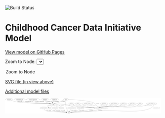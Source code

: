 <link rel='stylesheet' href="assets/style.css">
<link rel='stylesheet' href="https://unpkg.com/leaflet@1.5.1/dist/leaflet.css" integrity="sha512-xwE/Az9zrjBIphAcBb3F6JVqxf46+CDLwfLMHloNu6KEQCAWi6HcDUbeOfBIptF7tcCzusKFjFw2yuvEpDL9wQ==" crossorigin="">
<script type="text/javascript" src="https://code.jquery.com/jquery-3.2.1.min.js"></script>
<script type="text/javascript"  src="https://unpkg.com/leaflet@1.5.1/dist/leaflet.js"></script>
<script type="text/javascript" src="assets/actions.js"></script>

![Build Status](https://github.com/CBIIT/ccdi-model/actions/workflows/model-test-and-deploy.yml/badge.svg)

# Childhood Cancer Data Initiative Model

[View model on GitHub Pages](https://cbiit.github.io/ccdi-model/)



Zoom to Node: <select id="node_select">
  <option value="">Zoom to Node</option>
</select>
<div id="model"></div>

<p>
<a href="./model-desc/ccdi-model.svg">SVG file (in view above)</a>
<p>
<a href="./model-desc">Additional model files</a>
<div id='graph' style='display:off;'>
<svg width="3127pt" height="305pt"
 viewBox="0.00 0.00 3127.04 305.00" xmlns="http://www.w3.org/2000/svg" xmlns:xlink="http://www.w3.org/1999/xlink">
<g id="graph0" class="graph" transform="scale(1 1) rotate(0) translate(4 301)">
<title>Perl</title>
<polygon fill="#ffffff" stroke="transparent" points="-4,4 -4,-301 3123.0433,-301 3123.0433,4 -4,4"/>
<!-- study_funding -->
<g id="node1" class="node">
<title>study_funding</title>
<ellipse fill="none" stroke="#000000" cx="770.0433" cy="-105" rx="77.1866" ry="18"/>
<text text-anchor="middle" x="770.0433" y="-101.3" font-family="Times,serif" font-size="14.00" fill="#000000">study_funding</text>
</g>
<!-- study -->
<g id="node11" class="node">
<title>study</title>
<ellipse fill="none" stroke="#000000" cx="1275.0433" cy="-18" rx="36.2938" ry="18"/>
<text text-anchor="middle" x="1275.0433" y="-14.3" font-family="Times,serif" font-size="14.00" fill="#000000">study</text>
</g>
<!-- study_funding&#45;&gt;study -->
<g id="edge7" class="edge">
<title>study_funding&#45;&gt;study</title>
<path fill="none" stroke="#000000" d="M776.4118,-86.9832C781.4816,-75.4874 789.7842,-61.4018 802.0433,-54 837.9424,-32.3245 1116.1343,-22.3515 1228.3464,-19.1803"/>
<polygon fill="#000000" stroke="#000000" points="1228.7744,-22.6699 1238.6737,-18.8945 1228.5807,-15.6726 1228.7744,-22.6699"/>
<text text-anchor="middle" x="864.0433" y="-57.8" font-family="Times,serif" font-size="14.00" fill="#000000">of_study_funding</text>
</g>
<!-- cytogenomic_file -->
<g id="node2" class="node">
<title>cytogenomic_file</title>
<ellipse fill="none" stroke="#000000" cx="987.0433" cy="-279" rx="89.8845" ry="18"/>
<text text-anchor="middle" x="987.0433" y="-275.3" font-family="Times,serif" font-size="14.00" fill="#000000">cytogenomic_file</text>
</g>
<!-- sample -->
<g id="node6" class="node">
<title>sample</title>
<ellipse fill="none" stroke="#000000" cx="947.0433" cy="-192" rx="44.393" ry="18"/>
<text text-anchor="middle" x="947.0433" y="-188.3" font-family="Times,serif" font-size="14.00" fill="#000000">sample</text>
</g>
<!-- cytogenomic_file&#45;&gt;sample -->
<g id="edge3" class="edge">
<title>cytogenomic_file&#45;&gt;sample</title>
<path fill="none" stroke="#000000" d="M966.1156,-261.3204C961.0357,-255.9593 956.1721,-249.6986 953.0433,-243 949.775,-236.0028 948.0315,-227.9015 947.1552,-220.2445"/>
<polygon fill="#000000" stroke="#000000" points="950.643,-219.9476 946.4359,-210.2239 943.6609,-220.4489 950.643,-219.9476"/>
<text text-anchor="middle" x="1024.5433" y="-231.8" font-family="Times,serif" font-size="14.00" fill="#000000">of_cytogenomic_file</text>
</g>
<!-- participant -->
<g id="node3" class="node">
<title>participant</title>
<ellipse fill="none" stroke="#000000" cx="1848.0433" cy="-105" rx="62.2891" ry="18"/>
<text text-anchor="middle" x="1848.0433" y="-101.3" font-family="Times,serif" font-size="14.00" fill="#000000">participant</text>
</g>
<!-- participant&#45;&gt;study -->
<g id="edge9" class="edge">
<title>participant&#45;&gt;study</title>
<path fill="none" stroke="#000000" d="M1798.406,-94.0477C1746.2367,-82.8229 1661.6787,-65.4382 1588.0433,-54 1493.774,-39.3567 1382.6734,-27.9564 1321.4311,-22.1771"/>
<polygon fill="#000000" stroke="#000000" points="1321.5983,-18.6776 1311.3157,-21.231 1320.9463,-25.6471 1321.5983,-18.6776"/>
<text text-anchor="middle" x="1724.5433" y="-57.8" font-family="Times,serif" font-size="14.00" fill="#000000">of_participant</text>
</g>
<!-- therapeutic_procedure -->
<g id="node4" class="node">
<title>therapeutic_procedure</title>
<ellipse fill="none" stroke="#000000" cx="1647.0433" cy="-192" rx="117.7793" ry="18"/>
<text text-anchor="middle" x="1647.0433" y="-188.3" font-family="Times,serif" font-size="14.00" fill="#000000">therapeutic_procedure</text>
</g>
<!-- therapeutic_procedure&#45;&gt;participant -->
<g id="edge10" class="edge">
<title>therapeutic_procedure&#45;&gt;participant</title>
<path fill="none" stroke="#000000" d="M1642.1806,-173.9552C1640.4288,-163.1757 1640.4576,-149.8943 1648.0433,-141 1664.5085,-121.6942 1725.6119,-112.7179 1775.993,-108.5583"/>
<polygon fill="#000000" stroke="#000000" points="1776.5351,-112.0269 1786.235,-107.7654 1775.9947,-105.0478 1776.5351,-112.0269"/>
<text text-anchor="middle" x="1741.0433" y="-144.8" font-family="Times,serif" font-size="14.00" fill="#000000">of_therapeutic_procedure</text>
</g>
<!-- study_arm -->
<g id="node5" class="node">
<title>study_arm</title>
<ellipse fill="none" stroke="#000000" cx="999.0433" cy="-105" rx="59.5901" ry="18"/>
<text text-anchor="middle" x="999.0433" y="-101.3" font-family="Times,serif" font-size="14.00" fill="#000000">study_arm</text>
</g>
<!-- study_arm&#45;&gt;study -->
<g id="edge30" class="edge">
<title>study_arm&#45;&gt;study</title>
<path fill="none" stroke="#000000" d="M1000.3532,-86.9882C1002.1568,-75.7971 1006.3545,-62.0549 1016.0433,-54 1032.0852,-40.6632 1158.6195,-27.9186 1228.7035,-21.7917"/>
<polygon fill="#000000" stroke="#000000" points="1229.3656,-25.2476 1239.0279,-20.9012 1228.7641,-18.2735 1229.3656,-25.2476"/>
<text text-anchor="middle" x="1064.5433" y="-57.8" font-family="Times,serif" font-size="14.00" fill="#000000">of_study_arm</text>
</g>
<!-- sample&#45;&gt;participant -->
<g id="edge25" class="edge">
<title>sample&#45;&gt;participant</title>
<path fill="none" stroke="#000000" d="M991.1391,-190.628C1073.7056,-187.5566 1248.3168,-178.5424 1304.0433,-156 1314.017,-151.9654 1313.0054,-144.8723 1323.0433,-141 1377.9053,-119.8356 1528.3782,-127.0229 1587.0433,-123 1651.2967,-118.5939 1724.4454,-113.5465 1776.9224,-109.9199"/>
<polygon fill="#000000" stroke="#000000" points="1777.3986,-113.3955 1787.1334,-109.2142 1776.9158,-106.4121 1777.3986,-113.3955"/>
<text text-anchor="middle" x="1359.5433" y="-144.8" font-family="Times,serif" font-size="14.00" fill="#000000">of_sample</text>
</g>
<!-- pdx -->
<g id="node9" class="node">
<title>pdx</title>
<ellipse fill="none" stroke="#000000" cx="893.0433" cy="-105" rx="27.8951" ry="18"/>
<text text-anchor="middle" x="893.0433" y="-101.3" font-family="Times,serif" font-size="14.00" fill="#000000">pdx</text>
</g>
<!-- sample&#45;&gt;pdx -->
<g id="edge23" class="edge">
<title>sample&#45;&gt;pdx</title>
<path fill="none" stroke="#000000" d="M909.5056,-182.4884C886.0236,-175.6935 858.9579,-166.0147 852.0433,-156 844.2814,-144.7582 852.8578,-132.8247 864.136,-123.3298"/>
<polygon fill="#000000" stroke="#000000" points="866.3716,-126.0268 872.2081,-117.1845 862.1314,-120.4571 866.3716,-126.0268"/>
<text text-anchor="middle" x="888.5433" y="-144.8" font-family="Times,serif" font-size="14.00" fill="#000000">of_sample</text>
</g>
<!-- cell_line -->
<g id="node20" class="node">
<title>cell_line</title>
<ellipse fill="none" stroke="#000000" cx="1126.0433" cy="-105" rx="49.2915" ry="18"/>
<text text-anchor="middle" x="1126.0433" y="-101.3" font-family="Times,serif" font-size="14.00" fill="#000000">cell_line</text>
</g>
<!-- sample&#45;&gt;cell_line -->
<g id="edge24" class="edge">
<title>sample&#45;&gt;cell_line</title>
<path fill="none" stroke="#000000" d="M988.9441,-186.1784C1028.0877,-180.0344 1082.9748,-169.39 1100.0433,-156 1107.6561,-150.0277 1113.239,-141.2217 1117.2349,-132.6011"/>
<polygon fill="#000000" stroke="#000000" points="1120.5705,-133.6897 1121.0956,-123.1078 1114.0862,-131.0526 1120.5705,-133.6897"/>
<text text-anchor="middle" x="1148.5433" y="-144.8" font-family="Times,serif" font-size="14.00" fill="#000000">of_sample</text>
</g>
<!-- pathology_file -->
<g id="node7" class="node">
<title>pathology_file</title>
<ellipse fill="none" stroke="#000000" cx="76.0433" cy="-279" rx="76.0865" ry="18"/>
<text text-anchor="middle" x="76.0433" y="-275.3" font-family="Times,serif" font-size="14.00" fill="#000000">pathology_file</text>
</g>
<!-- pathology_file&#45;&gt;sample -->
<g id="edge15" class="edge">
<title>pathology_file&#45;&gt;sample</title>
<path fill="none" stroke="#000000" d="M111.8794,-263.124C140.7404,-251.1453 182.6817,-235.5321 221.0433,-228 349.5312,-202.7721 746.7703,-194.7889 892.6181,-192.67"/>
<polygon fill="#000000" stroke="#000000" points="892.7282,-196.1689 902.6775,-192.5274 892.6289,-189.1696 892.7282,-196.1689"/>
<text text-anchor="middle" x="282.0433" y="-231.8" font-family="Times,serif" font-size="14.00" fill="#000000">of_pathology_file</text>
</g>
<!-- methylation_array_file -->
<g id="node8" class="node">
<title>methylation_array_file</title>
<ellipse fill="none" stroke="#000000" cx="286.0433" cy="-279" rx="115.8798" ry="18"/>
<text text-anchor="middle" x="286.0433" y="-275.3" font-family="Times,serif" font-size="14.00" fill="#000000">methylation_array_file</text>
</g>
<!-- methylation_array_file&#45;&gt;sample -->
<g id="edge13" class="edge">
<title>methylation_array_file&#45;&gt;sample</title>
<path fill="none" stroke="#000000" d="M312.0547,-261.2583C330.6699,-249.5695 356.8031,-235.1483 382.0433,-228 476.9212,-201.1297 770.1694,-194.2649 892.5371,-192.5526"/>
<polygon fill="#000000" stroke="#000000" points="892.8396,-196.049 902.792,-192.4157 892.7461,-189.0496 892.8396,-196.049"/>
<text text-anchor="middle" x="473.5433" y="-231.8" font-family="Times,serif" font-size="14.00" fill="#000000">of_methylation_array_file</text>
</g>
<!-- pdx&#45;&gt;sample -->
<g id="edge26" class="edge">
<title>pdx&#45;&gt;sample</title>
<path fill="none" stroke="#000000" d="M908.5507,-120.2444C914.2156,-126.347 920.3726,-133.6639 925.0433,-141 929.6313,-148.2064 933.6786,-156.5329 937.01,-164.3412"/>
<polygon fill="#000000" stroke="#000000" points="933.85,-165.8638 940.8336,-173.8313 940.3428,-163.2478 933.85,-165.8638"/>
<text text-anchor="middle" x="958.0433" y="-144.8" font-family="Times,serif" font-size="14.00" fill="#000000">of_pdx</text>
</g>
<!-- pdx&#45;&gt;study -->
<g id="edge27" class="edge">
<title>pdx&#45;&gt;study</title>
<path fill="none" stroke="#000000" d="M906.8877,-89.2318C918.2773,-77.3967 935.512,-61.9228 954.0433,-54 1002.3056,-33.3662 1151.6247,-23.6594 1228.4028,-19.9321"/>
<polygon fill="#000000" stroke="#000000" points="1228.9128,-23.4121 1238.7371,-19.4454 1228.5834,-16.4198 1228.9128,-23.4121"/>
<text text-anchor="middle" x="978.0433" y="-57.8" font-family="Times,serif" font-size="14.00" fill="#000000">of_pdx</text>
</g>
<!-- molecular_test -->
<g id="node10" class="node">
<title>molecular_test</title>
<ellipse fill="none" stroke="#000000" cx="1984.0433" cy="-192" rx="79.8859" ry="18"/>
<text text-anchor="middle" x="1984.0433" y="-188.3" font-family="Times,serif" font-size="14.00" fill="#000000">molecular_test</text>
</g>
<!-- molecular_test&#45;&gt;participant -->
<g id="edge29" class="edge">
<title>molecular_test&#45;&gt;participant</title>
<path fill="none" stroke="#000000" d="M1957.4982,-175.019C1936.1122,-161.3382 1905.8801,-141.9985 1882.6058,-127.1098"/>
<polygon fill="#000000" stroke="#000000" points="1884.3693,-124.0831 1874.0593,-121.6426 1880.5971,-129.9798 1884.3693,-124.0831"/>
<text text-anchor="middle" x="1988.0433" y="-144.8" font-family="Times,serif" font-size="14.00" fill="#000000">of_molecular_test</text>
</g>
<!-- family_relationship -->
<g id="node12" class="node">
<title>family_relationship</title>
<ellipse fill="none" stroke="#000000" cx="2182.0433" cy="-192" rx="100.1823" ry="18"/>
<text text-anchor="middle" x="2182.0433" y="-188.3" font-family="Times,serif" font-size="14.00" fill="#000000">family_relationship</text>
</g>
<!-- family_relationship&#45;&gt;participant -->
<g id="edge21" class="edge">
<title>family_relationship&#45;&gt;participant</title>
<path fill="none" stroke="#000000" d="M2147.0212,-175.0161C2122.1841,-163.6748 2087.7633,-149.3575 2056.0433,-141 1996.6577,-125.3533 1979.3565,-134.5659 1919.0433,-123 1914.0204,-122.0368 1908.8234,-120.932 1903.6309,-119.7538"/>
<polygon fill="#000000" stroke="#000000" points="1904.2339,-116.3001 1893.6979,-117.4156 1902.6299,-123.1139 1904.2339,-116.3001"/>
<text text-anchor="middle" x="2177.5433" y="-144.8" font-family="Times,serif" font-size="14.00" fill="#000000">of_family_relationship</text>
</g>
<!-- synonym -->
<g id="node13" class="node">
<title>synonym</title>
<ellipse fill="none" stroke="#000000" cx="1218.0433" cy="-279" rx="51.9908" ry="18"/>
<text text-anchor="middle" x="1218.0433" y="-275.3" font-family="Times,serif" font-size="14.00" fill="#000000">synonym</text>
</g>
<!-- synonym&#45;&gt;participant -->
<g id="edge17" class="edge">
<title>synonym&#45;&gt;participant</title>
<path fill="none" stroke="#000000" d="M1270.0408,-276.8411C1390.6277,-271.1534 1685.7728,-253.1232 1774.0433,-210 1794.3742,-200.0676 1792.9493,-188.8255 1810.0433,-174 1820.116,-165.264 1826.5411,-167.0225 1834.0433,-156 1838.6412,-149.2445 1841.7342,-141.0221 1843.813,-133.1693"/>
<polygon fill="#000000" stroke="#000000" points="1847.2729,-133.7316 1846.0028,-123.2132 1840.4363,-132.2279 1847.2729,-133.7316"/>
<text text-anchor="middle" x="1852.5433" y="-188.3" font-family="Times,serif" font-size="14.00" fill="#000000">of_synonym</text>
</g>
<!-- synonym&#45;&gt;sample -->
<g id="edge16" class="edge">
<title>synonym&#45;&gt;sample</title>
<path fill="none" stroke="#000000" d="M1178.6301,-266.9832C1160.1274,-260.7621 1138.0213,-252.4816 1119.0433,-243 1108.1259,-237.5456 1107.248,-232.8365 1096.0433,-228 1065.0071,-214.6034 1028.0866,-205.638 998.7622,-200.0047"/>
<polygon fill="#000000" stroke="#000000" points="999.1985,-196.5261 988.7287,-198.1492 997.9255,-203.4094 999.1985,-196.5261"/>
<text text-anchor="middle" x="1161.5433" y="-231.8" font-family="Times,serif" font-size="14.00" fill="#000000">of_synonym</text>
</g>
<!-- synonym&#45;&gt;study -->
<g id="edge18" class="edge">
<title>synonym&#45;&gt;study</title>
<path fill="none" stroke="#000000" d="M1215.2146,-260.9262C1211.603,-234.3589 1206.7512,-183.3307 1215.0433,-141 1222.0902,-105.0256 1242.4371,-67.736 1257.4927,-43.7837"/>
<polygon fill="#000000" stroke="#000000" points="1260.4926,-45.5897 1262.9651,-35.2873 1254.6077,-41.7992 1260.4926,-45.5897"/>
<text text-anchor="middle" x="1257.5433" y="-144.8" font-family="Times,serif" font-size="14.00" fill="#000000">of_synonym</text>
</g>
<!-- radiology_file -->
<g id="node14" class="node">
<title>radiology_file</title>
<ellipse fill="none" stroke="#000000" cx="2374.0433" cy="-192" rx="73.387" ry="18"/>
<text text-anchor="middle" x="2374.0433" y="-188.3" font-family="Times,serif" font-size="14.00" fill="#000000">radiology_file</text>
</g>
<!-- radiology_file&#45;&gt;participant -->
<g id="edge31" class="edge">
<title>radiology_file&#45;&gt;participant</title>
<path fill="none" stroke="#000000" d="M2344.9119,-175.2081C2322.7065,-163.3265 2290.9524,-148.2645 2261.0433,-141 2113.1332,-105.075 2069.5345,-145.8117 1919.0433,-123 1913.6213,-122.1781 1908.0112,-121.1224 1902.4303,-119.9348"/>
<polygon fill="#000000" stroke="#000000" points="1902.9892,-116.4728 1892.463,-117.677 1901.4427,-123.2998 1902.9892,-116.4728"/>
<text text-anchor="middle" x="2361.0433" y="-144.8" font-family="Times,serif" font-size="14.00" fill="#000000">of_radiology_file</text>
</g>
<!-- medical_history -->
<g id="node15" class="node">
<title>medical_history</title>
<ellipse fill="none" stroke="#000000" cx="2551.0433" cy="-192" rx="85.2851" ry="18"/>
<text text-anchor="middle" x="2551.0433" y="-188.3" font-family="Times,serif" font-size="14.00" fill="#000000">medical_history</text>
</g>
<!-- medical_history&#45;&gt;participant -->
<g id="edge19" class="edge">
<title>medical_history&#45;&gt;participant</title>
<path fill="none" stroke="#000000" d="M2518.6075,-175.3278C2493.5145,-163.3408 2457.5149,-148.0904 2424.0433,-141 2314.1875,-117.7291 2030.2071,-138.8876 1919.0433,-123 1913.6145,-122.2241 1907.9999,-121.1988 1902.4162,-120.0302"/>
<polygon fill="#000000" stroke="#000000" points="1902.9692,-116.5674 1892.4457,-117.7948 1901.4377,-123.3978 1902.9692,-116.5674"/>
<text text-anchor="middle" x="2538.0433" y="-144.8" font-family="Times,serif" font-size="14.00" fill="#000000">of_medical_history</text>
</g>
<!-- study_personnel -->
<g id="node16" class="node">
<title>study_personnel</title>
<ellipse fill="none" stroke="#000000" cx="1333.0433" cy="-105" rx="87.1846" ry="18"/>
<text text-anchor="middle" x="1333.0433" y="-101.3" font-family="Times,serif" font-size="14.00" fill="#000000">study_personnel</text>
</g>
<!-- study_personnel&#45;&gt;study -->
<g id="edge1" class="edge">
<title>study_personnel&#45;&gt;study</title>
<path fill="none" stroke="#000000" d="M1321.0256,-86.9735C1312.6967,-74.4802 1301.4823,-57.6585 1292.2135,-43.7554"/>
<polygon fill="#000000" stroke="#000000" points="1294.9127,-41.4944 1286.4535,-35.1154 1289.0884,-45.3774 1294.9127,-41.4944"/>
<text text-anchor="middle" x="1376.5433" y="-57.8" font-family="Times,serif" font-size="14.00" fill="#000000">of_study_personnel</text>
</g>
<!-- exposure -->
<g id="node17" class="node">
<title>exposure</title>
<ellipse fill="none" stroke="#000000" cx="2707.0433" cy="-192" rx="53.0913" ry="18"/>
<text text-anchor="middle" x="2707.0433" y="-188.3" font-family="Times,serif" font-size="14.00" fill="#000000">exposure</text>
</g>
<!-- exposure&#45;&gt;participant -->
<g id="edge28" class="edge">
<title>exposure&#45;&gt;participant</title>
<path fill="none" stroke="#000000" d="M2683.5947,-175.7252C2664.6927,-163.6107 2636.9227,-148.0082 2610.0433,-141 2461.4046,-102.246 2071.2081,-144.0038 1919.0433,-123 1913.5321,-122.2393 1907.831,-121.2129 1902.1658,-120.0338"/>
<polygon fill="#000000" stroke="#000000" points="1902.5792,-116.5398 1892.0561,-117.7709 1901.0502,-123.3707 1902.5792,-116.5398"/>
<text text-anchor="middle" x="2689.5433" y="-144.8" font-family="Times,serif" font-size="14.00" fill="#000000">of_exposure</text>
</g>
<!-- follow_up -->
<g id="node18" class="node">
<title>follow_up</title>
<ellipse fill="none" stroke="#000000" cx="1329.0433" cy="-192" rx="55.4913" ry="18"/>
<text text-anchor="middle" x="1329.0433" y="-188.3" font-family="Times,serif" font-size="14.00" fill="#000000">follow_up</text>
</g>
<!-- follow_up&#45;&gt;participant -->
<g id="edge14" class="edge">
<title>follow_up&#45;&gt;participant</title>
<path fill="none" stroke="#000000" d="M1361.247,-177.3584C1373.6754,-171.2765 1387.8165,-163.8159 1400.0433,-156 1409.1082,-150.2053 1409.036,-144.9507 1419.0433,-141 1435.4032,-134.5413 1659.711,-118.1127 1777.2684,-109.8709"/>
<polygon fill="#000000" stroke="#000000" points="1777.5361,-113.3609 1787.2675,-109.1716 1777.0476,-106.3779 1777.5361,-113.3609"/>
<text text-anchor="middle" x="1464.0433" y="-144.8" font-family="Times,serif" font-size="14.00" fill="#000000">of_follow_up</text>
</g>
<!-- study_admin -->
<g id="node19" class="node">
<title>study_admin</title>
<ellipse fill="none" stroke="#000000" cx="1508.0433" cy="-105" rx="70.3881" ry="18"/>
<text text-anchor="middle" x="1508.0433" y="-101.3" font-family="Times,serif" font-size="14.00" fill="#000000">study_admin</text>
</g>
<!-- study_admin&#45;&gt;study -->
<g id="edge8" class="edge">
<title>study_admin&#45;&gt;study</title>
<path fill="none" stroke="#000000" d="M1492.5184,-87.2464C1481.7155,-76.015 1466.3665,-62.1296 1450.0433,-54 1409.4838,-33.7999 1358.2305,-24.9311 1321.6944,-21.0392"/>
<polygon fill="#000000" stroke="#000000" points="1321.6225,-17.5155 1311.3294,-20.026 1320.9414,-24.4823 1321.6225,-17.5155"/>
<text text-anchor="middle" x="1527.5433" y="-57.8" font-family="Times,serif" font-size="14.00" fill="#000000">of_study_admin</text>
</g>
<!-- cell_line&#45;&gt;sample -->
<g id="edge4" class="edge">
<title>cell_line&#45;&gt;sample</title>
<path fill="none" stroke="#000000" d="M1088.717,-116.968C1060.495,-126.1164 1025.5292,-137.7019 1019.0433,-141 1003.4742,-148.9169 987.4905,-159.8989 974.5502,-169.6451"/>
<polygon fill="#000000" stroke="#000000" points="972.3096,-166.953 966.5209,-175.8267 976.5798,-172.4996 972.3096,-166.953"/>
<text text-anchor="middle" x="1059.5433" y="-144.8" font-family="Times,serif" font-size="14.00" fill="#000000">of_cell_line</text>
</g>
<!-- cell_line&#45;&gt;study -->
<g id="edge5" class="edge">
<title>cell_line&#45;&gt;study</title>
<path fill="none" stroke="#000000" d="M1119.3806,-86.6703C1116.7764,-76.0542 1115.891,-63.044 1123.0433,-54 1136.1194,-37.4652 1189.3716,-27.7363 1229.1802,-22.6452"/>
<polygon fill="#000000" stroke="#000000" points="1229.732,-26.1039 1239.2351,-21.4196 1228.885,-19.1553 1229.732,-26.1039"/>
<text text-anchor="middle" x="1163.5433" y="-57.8" font-family="Times,serif" font-size="14.00" fill="#000000">of_cell_line</text>
</g>
<!-- publication -->
<g id="node21" class="node">
<title>publication</title>
<ellipse fill="none" stroke="#000000" cx="1991.0433" cy="-105" rx="63.0888" ry="18"/>
<text text-anchor="middle" x="1991.0433" y="-101.3" font-family="Times,serif" font-size="14.00" fill="#000000">publication</text>
</g>
<!-- publication&#45;&gt;study -->
<g id="edge2" class="edge">
<title>publication&#45;&gt;study</title>
<path fill="none" stroke="#000000" d="M1946.8103,-92.0394C1904.2215,-80.1147 1837.7967,-62.9637 1779.0433,-54 1612.0013,-28.5152 1410.9921,-21 1321.704,-18.8409"/>
<polygon fill="#000000" stroke="#000000" points="1321.7107,-15.3402 1311.6327,-18.6089 1321.5494,-22.3384 1321.7107,-15.3402"/>
<text text-anchor="middle" x="1906.0433" y="-57.8" font-family="Times,serif" font-size="14.00" fill="#000000">of_publication</text>
</g>
<!-- single_cell_sequencing_file -->
<g id="node22" class="node">
<title>single_cell_sequencing_file</title>
<ellipse fill="none" stroke="#000000" cx="557.0433" cy="-279" rx="137.5759" ry="18"/>
<text text-anchor="middle" x="557.0433" y="-275.3" font-family="Times,serif" font-size="14.00" fill="#000000">single_cell_sequencing_file</text>
</g>
<!-- single_cell_sequencing_file&#45;&gt;sample -->
<g id="edge20" class="edge">
<title>single_cell_sequencing_file&#45;&gt;sample</title>
<path fill="none" stroke="#000000" d="M561.1104,-260.9275C564.6587,-249.5615 571.0257,-235.6458 582.0433,-228 606.9962,-210.6834 797.5036,-199.1819 892.9278,-194.4464"/>
<polygon fill="#000000" stroke="#000000" points="893.1503,-197.9398 902.9675,-193.9557 892.8085,-190.9481 893.1503,-197.9398"/>
<text text-anchor="middle" x="690.5433" y="-231.8" font-family="Times,serif" font-size="14.00" fill="#000000">of_single_cell_sequencing_file</text>
</g>
<!-- diagnosis -->
<g id="node23" class="node">
<title>diagnosis</title>
<ellipse fill="none" stroke="#000000" cx="1457.0433" cy="-192" rx="54.6905" ry="18"/>
<text text-anchor="middle" x="1457.0433" y="-188.3" font-family="Times,serif" font-size="14.00" fill="#000000">diagnosis</text>
</g>
<!-- diagnosis&#45;&gt;participant -->
<g id="edge22" class="edge">
<title>diagnosis&#45;&gt;participant</title>
<path fill="none" stroke="#000000" d="M1480.1893,-175.6537C1497.9115,-163.9995 1523.4204,-149.0268 1548.0433,-141 1589.2462,-127.5683 1702.234,-116.4783 1777.1794,-110.3025"/>
<polygon fill="#000000" stroke="#000000" points="1777.8072,-113.7631 1787.4906,-109.4639 1777.2397,-106.7861 1777.8072,-113.7631"/>
<text text-anchor="middle" x="1592.5433" y="-144.8" font-family="Times,serif" font-size="14.00" fill="#000000">of_diagnosis</text>
</g>
<!-- sequencing_file -->
<g id="node24" class="node">
<title>sequencing_file</title>
<ellipse fill="none" stroke="#000000" cx="796.0433" cy="-279" rx="83.3857" ry="18"/>
<text text-anchor="middle" x="796.0433" y="-275.3" font-family="Times,serif" font-size="14.00" fill="#000000">sequencing_file</text>
</g>
<!-- sequencing_file&#45;&gt;sample -->
<g id="edge6" class="edge">
<title>sequencing_file&#45;&gt;sample</title>
<path fill="none" stroke="#000000" d="M797.4411,-260.6576C799.2185,-249.7661 803.1959,-236.4715 812.0433,-228 824.1896,-216.3697 862.7818,-206.777 895.6091,-200.4266"/>
<polygon fill="#000000" stroke="#000000" points="896.3907,-203.8411 905.5762,-198.5612 895.1029,-196.9606 896.3907,-203.8411"/>
<text text-anchor="middle" x="878.5433" y="-231.8" font-family="Times,serif" font-size="14.00" fill="#000000">of_sequencing_file</text>
</g>
<!-- clinical_measure_file -->
<g id="node25" class="node">
<title>clinical_measure_file</title>
<ellipse fill="none" stroke="#000000" cx="2937.0433" cy="-192" rx="108.5808" ry="18"/>
<text text-anchor="middle" x="2937.0433" y="-188.3" font-family="Times,serif" font-size="14.00" fill="#000000">clinical_measure_file</text>
</g>
<!-- clinical_measure_file&#45;&gt;participant -->
<g id="edge11" class="edge">
<title>clinical_measure_file&#45;&gt;participant</title>
<path fill="none" stroke="#000000" d="M2879.7532,-176.6822C2825.8192,-162.3777 2751.2446,-142.9411 2737.0433,-141 2376.7496,-91.7544 2279.371,-171.9954 1919.0433,-123 1913.5306,-122.2504 1907.8285,-121.2313 1902.1627,-120.0567"/>
<polygon fill="#000000" stroke="#000000" points="1902.5747,-116.5626 1892.0523,-117.7992 1901.0492,-123.3944 1902.5747,-116.5626"/>
<text text-anchor="middle" x="2881.0433" y="-144.8" font-family="Times,serif" font-size="14.00" fill="#000000">of_clinical_measure_file</text>
</g>
<!-- clinical_measure_file&#45;&gt;study -->
<g id="edge12" class="edge">
<title>clinical_measure_file&#45;&gt;study</title>
<path fill="none" stroke="#000000" d="M2960.6964,-174.2668C2971.6183,-163.9857 2980.3241,-151.1147 2971.0433,-141 2818.738,24.9886 2185.78,-69.5717 1961.0433,-54 1720.7306,-37.349 1432.581,-24.5625 1321.6816,-19.9079"/>
<polygon fill="#000000" stroke="#000000" points="1321.6476,-16.4036 1311.5102,-19.483 1321.3554,-23.3975 1321.6476,-16.4036"/>
<text text-anchor="middle" x="3033.0433" y="-101.3" font-family="Times,serif" font-size="14.00" fill="#000000">of_clinical_measure_file</text>
</g>
</g>
</svg>
</div>
